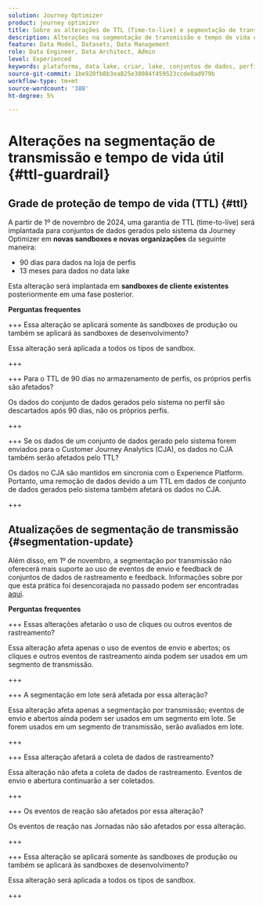 ```yaml
---
solution: Journey Optimizer
product: journey optimizer
title: Sobre as alterações de TTL (Time-to-live) e segmentação de transmissão
description: Alterações na segmentação de transmissão e tempo de vida útil no Adobe Journey Optimizer
feature: Data Model, Datasets, Data Management
role: Data Engineer, Data Architect, Admin
level: Experienced
keywords: plataforma, data lake, criar, lake, conjuntos de dados, perfil
source-git-commit: 1be920fb8b3ea825e38084f459523ccde0ad979b
workflow-type: tm+mt
source-wordcount: '388'
ht-degree: 5%

---
```



# Alterações na segmentação de transmissão e tempo de vida útil {#ttl-guardrail}

## Grade de proteção de tempo de vida (TTL) {#ttl}

A partir de 1º de novembro de 2024, uma garantia de TTL (time-to-live) será implantada para conjuntos de dados gerados pelo sistema da Journey Optimizer em **novas sandboxes e novas organizações** da seguinte maneira:

* 90 dias para dados na loja de perfis
* 13 meses para dados no data lake

Esta alteração será implantada em **sandboxes de cliente existentes** posteriormente em uma fase posterior.

**Perguntas frequentes**

+++ Essa alteração se aplicará somente às sandboxes de produção ou também se aplicará às sandboxes de desenvolvimento?

Essa alteração será aplicada a todos os tipos de sandbox.

+++


+++ Para o TTL de 90 dias no armazenamento de perfis, os próprios perfis são afetados?

Os dados do conjunto de dados gerados pelo sistema no perfil são descartados após 90 dias, não os próprios perfis.

+++

+++ Se os dados de um conjunto de dados gerado pelo sistema forem enviados para o Customer Journey Analytics (CJA), os dados no CJA também serão afetados pelo TTL?

Os dados no CJA são mantidos em sincronia com o Experience Platform. Portanto, uma remoção de dados devido a um TTL em dados de conjunto de dados gerados pelo sistema também afetará os dados no CJA.

+++

## Atualizações de segmentação de transmissão {#segmentation-update}

Além disso, em 1º de novembro, a segmentação por transmissão não oferecerá mais suporte ao uso de eventos de envio e feedback de conjuntos de dados de rastreamento e feedback.  Informações sobre por que esta prática foi desencorajada no passado podem ser encontradas [aqui](../audience/about-audiences.md#streaming-segmentation-events-guardrails).


**Perguntas frequentes**

+++ Essas alterações afetarão o uso de cliques ou outros eventos de rastreamento?

Essa alteração afeta apenas o uso de eventos de envio e abertos; os cliques e outros eventos de rastreamento ainda podem ser usados em um segmento de transmissão.

+++

+++ A segmentação em lote será afetada por essa alteração?

Essa alteração afeta apenas a segmentação por transmissão; eventos de envio e abertos ainda podem ser usados em um segmento em lote. Se forem usados em um segmento de transmissão, serão avaliados em lote.

+++

+++ Essa alteração afetará a coleta de dados de rastreamento?

Essa alteração não afeta a coleta de dados de rastreamento. Eventos de envio e abertura continuarão a ser coletados.

+++


+++ Os eventos de reação são afetados por essa alteração?

Os eventos de reação nas Jornadas não são afetados por essa alteração.

+++


+++ Essa alteração se aplicará somente às sandboxes de produção ou também se aplicará às sandboxes de desenvolvimento?

Essa alteração será aplicada a todos os tipos de sandbox.

+++